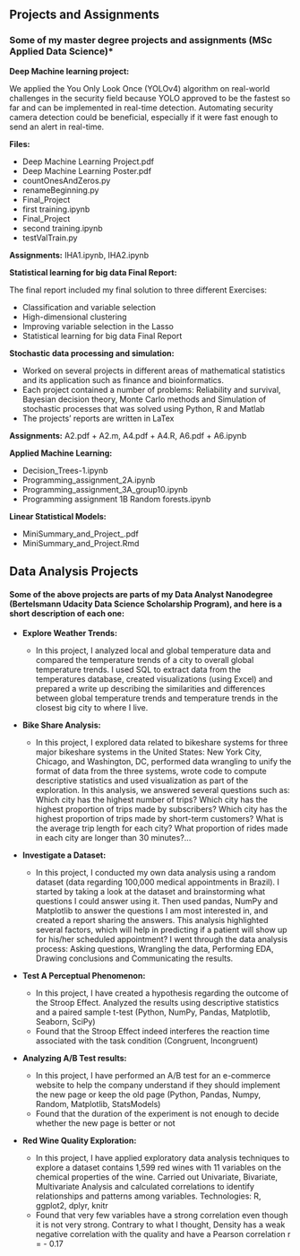 
## Projects and Assignments 
### Some of my master degree projects and assignments (MSc Applied Data Science)*


**Deep Machine learning project:**

We applied the You Only Look Once (YOLOv4) algorithm on real-world challenges in the security field because YOLO approved to be the fastest so far and can be implemented in real-time detection. Automating security camera detection could be beneficial, especially if it were fast enough to send an alert in real-time.

**Files:** 
* Deep Machine Learning Project.pdf
* Deep Machine Learning Poster.pdf
* countOnesAndZeros.py
* renameBeginning.py
* Final_Project
* first training.ipynb
* Final_Project
* second training.ipynb
* testValTrain.py

**Assignments:** IHA1.ipynb, IHA2.ipynb


**Statistical learning for big data Final Report:**

The final report included my final solution to three different Exercises:
* Classification and variable selection
* High-dimensional clustering
* Improving variable selection in the Lasso
* Statistical learning for big data Final Report



**Stochastic data processing and simulation:**
*	Worked on several projects in different areas of mathematical statistics and its application such as finance and bioinformatics.
* Each project contained a number of problems: Reliability and survival, Bayesian decision theory, Monte Carlo methods and Simulation of stochastic processes that was solved using Python, R and Matlab
* The projects’ reports are written in LaTex

**Assignments:** A2.pdf + A2.m, A4.pdf + A4.R, A6.pdf + A6.ipynb


**Applied Machine Learning:**
* Decision_Trees-1.ipynb
* Programming_assignment_2A.ipynb
* Programming_assignment_3A_group10.ipynb
* Programming assignment 1B Random forests.ipynb


**Linear Statistical Models:**
* MiniSummary_and_Project_.pdf
* MiniSummary_and_Project.Rmd



## Data Analysis Projects
#### Some of the above projects are parts of my Data Analyst Nanodegree (Bertelsmann Udacity Data Science Scholarship Program), and here is a short description of each one:

* **Explore Weather Trends:**
  - In this project, I analyzed local and global temperature data and compared the temperature trends of a city to overall global             temperature trends. I used SQL to extract data from the temperatures database, created visualizations (using Excel) and prepared a         write up describing the similarities and differences between global temperature trends and temperature trends in the closest big city     to where I live.
 
  
* **Bike Share Analysis:** 
  - In this project, I explored data related to bikeshare systems for three major bikeshare systems in the United States: New York City,       Chicago, and Washington, DC, performed data wrangling to unify the format of data from the three systems, wrote code to compute           descriptive statistics and used visualization as part of the exploration. In this analysis, we answered several questions such as:         Which city has the highest number of trips? Which city has the highest proportion of trips made by subscribers? Which city has the         highest proportion of trips made by short-term customers? What is the average trip length for each city? What proportion of rides made     in each city are longer than 30 minutes?...
 

* **Investigate a Dataset:**
  - In this project, I conducted my own data analysis using a random dataset (data regarding 100,000 medical appointments in Brazil). I       started by taking a look at the dataset and brainstorming what questions I could answer using it. Then used pandas, NumPy and             Matplotlib to answer the questions I am most interested in, and created a report sharing the answers. This analysis highlighted           several factors, which will help in predicting if a patient will show up for his/her scheduled appointment? I went through the data       analysis process: Asking questions, Wrangling the data, Performing EDA, Drawing conclusions and Communicating the results.
  
  
* **Test A Perceptual Phenomenon:**
  - In this project, I have created a hypothesis regarding the outcome of the Stroop Effect. Analyzed the results using descriptive           statistics and a paired sample t-test (Python, NumPy, Pandas, Matplotlib, Seaborn, SciPy)
  - Found that the Stroop Effect indeed interferes the reaction time associated with the task condition (Congruent, Incongruent)
  

* **Analyzing A/B Test results:**
  - In this project, I have performed an A/B test for an e-commerce website to help the company understand if they should implement the     new page or keep the old page (Python, Pandas, Numpy, Random, Matplotlib, StatsModels)
  - Found that the duration of the experiment is not enough to decide whether the new page is better or not
  
  
* **Red Wine Quality Exploration:**
  - In this project, I have applied exploratory data analysis techniques to explore a dataset contains 1,599 red wines with 11 variables     on the chemical properties of the wine. Carried out Univariate, Bivariate, Multivariate Analysis and calculated correlations to         identify relationships and patterns among variables. Technologies: R, ggplot2, dplyr, knitr
  - Found that very few variables have a strong correlation even though it is not very strong. Contrary to what I thought, Density has a     weak negative correlation with the quality and have a Pearson correlation r = - 0.17   
  



 

